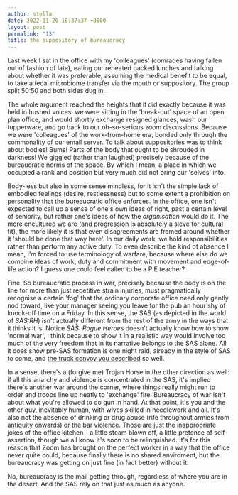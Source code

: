 ```yaml
---
author: stella
date: 2022-11-20 16:37:37 +0000
layout: post
permalink: "13"
title: the suppository of bureaucracy
---
```



Last week I sat in the office with my 'colleagues' (comrades having fallen out of fashion of late), eating our reheated packed lunches and talking about whether it was preferable, assuming the medical benefit to be equal, to take a fecal microbiome transfer via the mouth or suppository. The group split 50:50 and both sides dug in.

The whole argument reached the heights that it did exactly because it was held in hushed voices: we were sitting in the 'break-out' space of an open plan office, and would shortly exchange resigned glances, wash our tupperware, and go back to our oh-so-serious zoom discussions. Because we were 'colleagues' of the work-from-home era, bonded only through the commonality of our email server. To talk about suppositories was to think about bodies! Bums! Parts of the body that ought to be shrouded in darkness! We giggled (rather than laughed) precisely because of the bureaucratic norms of the space. By which I mean, a place in which we occupied a rank and position but very much did not bring our 'selves' into.  

Body-less but also in some sense mindless, for it isn't the simple lack of embodied feelings (desire, restlessness) but to some extent a prohibition on personality that the bureaucratic office enforces. In the office, one isn't expected to call up a sense of one's own ideas of right, past a certain level of seniority, but rather one's ideas of how the *organisation* would do it. The more encultured we are (and progression is absolutely a sieve for cultural fit), the more likely it is that even disagreements are framed around whether it 'should be done that way here'.  In our daily work, we hold responsibilities rather than perform any active duty. To even describe the kind of absence I mean, I'm forced to use terminology of warfare, because where else do we combine ideas of work, duty and commitment with movement and edge-of-life action? I guess one could feel called to be a P.E teacher?  

Fine. So bureaucratic process in war, precisely because the body is on the line for more than just repetitive strain injuries, must pragmatically recognise a certain 'fog' that the ordinary corporate office need only gently nod toward, like your manager seeing you leave for the pub an hour shy of knock-off time on a Friday. In this sense, the SAS (as depicted in the world of *SAS:RH*) isn't actually different from the rest of the army in the ways that it thinks it is. Notice *SAS: Rogue Heroes* doesn't actually know how to show 'normal war', I think because to show it in a realistic way would involve too much of the very freedom that in its narrative belongs to the SAS alone. All it does show pre-SAS formation is one night raid, already in the style of SAS to come, and [the truck convoy you described](https://angst.blog/12) so well.  

In a sense, there's a (forgive me) Trojan Horse in the other direction as well: if all this anarchy and violence is concentrated in the SAS, it's implied there's another war around the corner, where things really might run to order and troops line up neatly to 'exchange' fire. Bureaucracy of war isn't about what you're allowed to do gun in hand. At that point, it's you and the other guy, inevitably human, with wives skilled in needlework and all. It's also not the absence of drinking or drug abuse (rife throughout armies from antiquity onwards) or the bar violence. Those are just the inappropriate jokes of the office kitchen - a little steam blown off, a little pretence of self-assertion, though we all know it's soon to be relinquished. It's for this reason that Zoom has brought on the perfect worker in a way that the office never quite could, because finally there is no shared enviroment, but the bureaucracy was getting on just fine (in fact better) without it.  

No, bureaucracy is the mail getting through, regardless of where you are in the desert. And the SAS rely on that just as much as anyone.  
  
